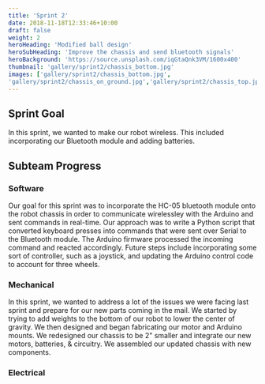 ```yaml
---
title: 'Sprint 2'
date: 2018-11-18T12:33:46+10:00
draft: false
weight: 2
heroHeading: 'Modified ball design'
heroSubHeading: 'Improve the chassis and send bluetooth signals'
heroBackground: 'https://source.unsplash.com/iqGtaQnk3VM/1600x400'
thumbnail: 'gallery/sprint2/chassis_bottom.jpg'
images: ['gallery/sprint2/chassis_bottom.jpg', 
'gallery/sprint2/chassis_on_ground.jpg','gallery/sprint2/chassis_top.jpg','gallery/sprint2/hamster_ball.jpg','gallery/sprint2/bluetooth_session.png']
---
```


## Sprint Goal
In this sprint, we wanted to make our robot wireless.  This included incorporating our Bluetooth module and adding batteries.

## Subteam Progress
### Software
Our goal for this sprint was to incorporate the HC-05 bluetooth module onto the robot chassis in order to communicate wirelessley with the Arduino and sent commands in real-time. Our approach was to write a Python script that converted keyboard presses into commands that were sent over Serial to the Bluetooth module. The Arduino firmware processed the incoming command and reacted accordingly. Future steps include incorporating some sort of controller, such as a joystick, and updating the Arduino control code to account for three wheels.

### Mechanical
In this sprint, we wanted to address a lot of the issues we were facing last sprint and prepare for our new parts coming in the mail.  We started by trying to add weights to the bottom of our robot to lower the center of gravity.  We then designed and began fabricating our motor and Arduino mounts.  We redesigned our chassis to be 2" smaller and integrate our new motors, batteries, & circuitry.  We assembled our updated chassis with new components.

### Electrical

